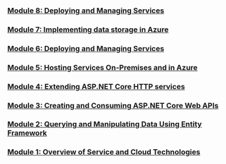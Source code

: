 
### [Module 8: Deploying and Managing Services](Mod08)  

### [Module 7: Implementing data storage in Azure](Mod07)   

### [Module 6: Deploying and Managing Services](Mod06)  

### [Module 5: Hosting Services On-Premises and in Azure](Mod05)  

### [Module 4: Extending ASP.NET Core HTTP services](Mod04)  

### [Module 3: Creating and Consuming ASP.NET Core Web APIs](Mod03)  

### [Module 2: Querying and Manipulating Data Using Entity Framework](Mod02)   

### [Module 1: Overview of Service and Cloud Technologies](Mod01)   

